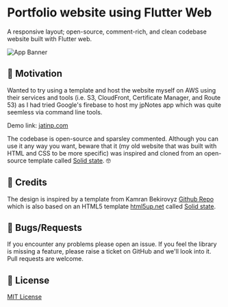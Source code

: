 # Portfolio website using Flutter Web

A responsive layout; open-source, comment-rich, and clean codebase website built with Flutter web.

![App Banner](https://raw.github.com/jatin-p/flutter-web-portfolio/master/screenshot/site.png)

## 🚀 Motivation


Wanted to try using a template and host the website myself on AWS using their services and tools (i.e. S3, CloudFront, Certificate Manager, and Route 53) as I had tried Google's firebase to host my jpNotes app which was quite seemless via command line tools.

Demo link: <a href="https://jatinp.com">jatinp.com</a>

The codebase is open-source and sparsley commented. Although you can use it any way you want, beware that it (my old website that was built with HTML and CSS to be more specific) was inspired and cloned from an open-source template called <a href="https://html5up.net/solid-state">Solid state</a>. 🤓  

## 🙏 Credits

The design is inspired by a template from Kamran Bekirovyz [Github Repo](https://github.com/kamranbekirovyz/flutter-web-portfolio) which is also based on an HTML5 template <a href="https://html5up.net">html5up.net</a> called <a href="https://html5up.net/solid-state">Solid state</a>.

## 🐞 Bugs/Requests

If you encounter any problems please open an issue. If you feel the library is missing a feature, please raise a ticket on GitHub and we'll look into it. Pull requests are welcome.

## 📃 License

[MIT License](https://github.com/kamranbekirovyz/flutter-web-portfolio/blob/master/LICENSE)
